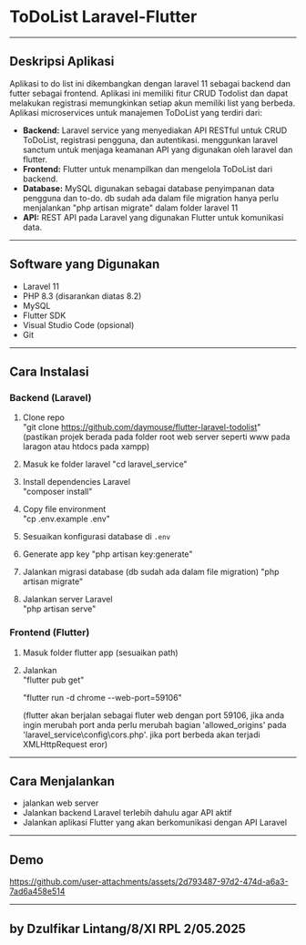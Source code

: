 
# ToDoList Laravel-Flutter

---

## Deskripsi Aplikasi  
Aplikasi to do list ini dikembangkan dengan laravel 11 sebagai backend dan futter sebagai frontend. Aplikasi ini memiliki fitur CRUD Todolist dan dapat melakukan registrasi memungkinkan setiap akun memiliki list yang berbeda.
Aplikasi microservices untuk manajemen ToDoList yang terdiri dari:  
- **Backend:** Laravel service yang menyediakan API RESTful untuk CRUD ToDoList, registrasi pengguna, dan autentikasi. menggunkan laravel sanctum untuk menjaga keamanan API yang digunakan oleh laravel dan flutter.  
- **Frontend:** Flutter untuk menampilkan dan mengelola ToDoList dari backend.  
- **Database:** MySQL digunakan sebagai database penyimpanan data pengguna dan to-do. db sudah ada dalam file migration hanya perlu menjalankan "php artisan migrate" dalam folder laravel 11
- **API:** REST API pada Laravel yang digunakan Flutter untuk komunikasi data.

---

## Software yang Digunakan  
- Laravel 11  
- PHP 8.3 (disarankan diatas 8.2) 
- MySQL  
- Flutter SDK  
- Visual Studio Code (opsional)  
- Git  

---
## Cara Instalasi  

### Backend (Laravel)  
1. Clone repo  
   "git clone https://github.com/daymouse/flutter-laravel-todolist"
   (pastikan projek berada pada folder root web server seperti www pada laragon atau htdocs pada xampp)
   
3. Masuk ke folder laravel
   "cd laravel_service"

4. Install dependencies Laravel  
   "composer install"
  
5. Copy file environment  
   "cp .env.example .env" 
6. Sesuaikan konfigurasi database di `.env`  
7. Generate app key
   "php artisan key:generate"

9. Jalankan migrasi database  (db sudah ada dalam file migration)
   "php artisan migrate"
  
10. Jalankan server Laravel  
   "php artisan serve"

### Frontend (Flutter)  
1. Masuk folder flutter app (sesuaikan path)  
3. Jalankan  
   "flutter pub get"
   
   "flutter run -d chrome --web-port=59106"
   
   (flutter akan berjalan sebagai fluter web dengan port 59106, jika anda ingin merubah port anda perlu merubah bagian 'allowed_origins' pada 'laravel_service\config\cors.php'.
   jika port berbeda akan terjadi XMLHttpRequest eror)

---

## Cara Menjalankan  
- jalankan web server
- Jalankan backend Laravel terlebih dahulu agar API aktif  
- Jalankan aplikasi Flutter yang akan berkomunikasi dengan API Laravel  

---

## Demo  



https://github.com/user-attachments/assets/2d793487-97d2-474d-a6a3-7ad6a458e514


---

## by Dzulfikar Lintang/8/XI RPL 2/05.2025

